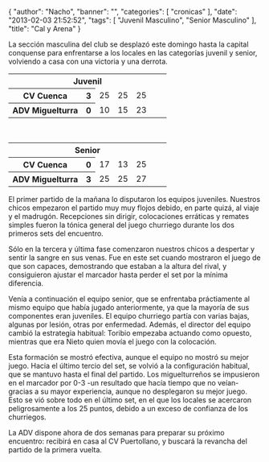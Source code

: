 {
  "author": "Nacho", 
  "banner": "", 
  "categories": [
    "cronicas"
  ], 
  "date": "2013-02-03 21:52:52", 
  "tags": [
    "Juvenil Masculino", 
    "Senior Masculino"
  ], 
  "title": "Cal y Arena"
}

La sección masculina del club se desplazó este domingo hasta la capital conquense para enfrentarse a los locales en las categorías juvenil y senior, volviendo a casa con una victoria y una derrota.

<table>
<tr><th colspan="7" align="center">Juvenil</th></tr>
<tr><th>CV Cuenca</th><th>3</th>
<td>25</td><td>25</td><td>25</td><td></td><td></td>
<tr><th>ADV Miguelturra</th><th>0</th>
<td>10</td><td>15</td><td>23</td><td></td><td></td>
</tr>
</table>

<p>&nbsp;</p>

<table>
<tr><th colspan="7" align="center">Senior</th></tr>
<tr><th>CV Cuenca</th><th>0</th>
<td>17</td><td>13</td><td>25</td><td></td><td></td>
<tr><th>ADV Miguelturra</th><th>3</th>
<td>25</td><td>25</td><td>27</td><td></td><td></td>
</tr>
</table>




El primer partido de la mañana lo disputaron los equipos juveniles. Nuestros chicos empezaron el partido muy muy flojos debido, en parte quizá, al viaje y el madrugón. Recepciones sin dirigir, colocaciones erráticas y remates simples fueron la tónica general del juego churriego durante los dos primeros sets del encuentro.

Sólo en la tercera y última fase comenzaron nuestros chicos a despertar y sentir la sangre en sus venas. Fue en este set cuando mostraron el juego de que son capaces, demostrando que estaban a la altura del rival, y consiguieron ajustar el marcador hasta perder el set por la mínima diferencia.

Venía a continuación el equipo senior, que se enfrentaba práctiamente al mismo equipo que había jugado anteriormente, ya que la mayoría de sus componentes eran juveniles. El equipo churriego partía con varias bajas, algunas por lesión, otras por enfermedad. Además, el director del equipo cambió la estrategia habitual: Toribio empezaba actuando como opuesto, mientras que era Nieto quien movía el juego con la colocación.

Esta formación se mostró efectiva, aunque el equipo no mostró su mejor juego. Hacia el último tercio del set, se volvió a la configuración habitual, que se mantuvo hasta el final del partido. Los miguelturreños se impusieron en el marcador por 0-3 -un resultado que hacía tiempo que no veían- gracias a su mayor experiencia, aunque no desplegaron su mejor juego. Esto se vió sobre todo en el último set, en el que los locales se acercaron peligrosamente a los 25 puntos, debido a un exceso de confianza de los churriegos.

La ADV dispone ahora de dos semanas para preparar su próximo encuentro: recibirá en casa al CV Puertollano, y buscará la revancha del partido de la primera vuelta.

